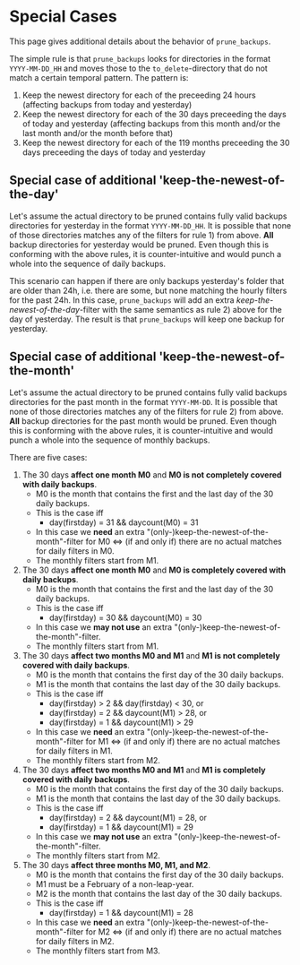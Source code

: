 # Special Cases

This page gives additional details about the behavior of `prune_backups`.

The simple rule is that `prune_backups` looks for directories in the format `YYYY-MM-DD_HH` and moves those to the `to_delete`-directory that do not match a certain temporal pattern. The pattern is:

1) Keep the newest directory for each of the preceeding 24 hours (affecting backups from today and yesterday)
2) Keep the newest directory for each of the 30 days preceeding the days of today and yesterday (affecting backups from this month and/or the last month and/or the month before that)
3) Keep the newest directory for each of the 119 months preceeding the 30 days preceeding the days of today and yesterday

## Special case of additional 'keep-the-newest-of-the-day'

Let's assume the actual directory to be pruned contains fully valid backups directories for yesterday in the format `YYYY-MM-DD_HH`. It is possible that none of those directories matches any of the filters for rule 1) from above. **All** backup directories for yesterday would be pruned. Even though this is conforming with the above rules, it is counter-intuitive and would punch a whole into the sequence of daily backups.

This scenario can happen if there are only backups yesterday's folder that are older than 24h, i.e. there are some, but none matching the hourly filters for the past 24h. In this case, `prune_backups` will add an extra *keep-the-newest-of-the-day*-filter with the same semantics as rule 2) above for the day of yesterday. The result is that `prune_backups` will keep one backup for yesterday.

## Special case of additional 'keep-the-newest-of-the-month'

Let's assume the actual directory to be pruned contains fully valid backups directories for the past month in the format `YYYY-MM-DD`. It is possible that none of those directories matches any of the filters for rule 2) from above. **All** backup directories for the past month would be pruned. Even though this is conforming with the above rules, it is counter-intuitive and would punch a whole into the sequence of monthly backups.

There are five cases:

1) The 30 days **affect one month M0** and **M0 is not completely covered with daily backups**.
    - M0 is the month that contains the first and the last day of the 30 daily backups.
    - This is the case iff
        - day(firstday) = 31 && daycount(M0) = 31
    - In this case we **need** an extra "(only-)keep-the-newest-of-the-month"-filter for M0 <=> (if and only if) there are no actual matches for daily filters in M0.
    - The monthly filters start from M1.
2) The 30 days **affect one month M0** and **M0 is completely covered with daily backups**.
    - M0 is the month that contains the first and the last day of the 30 daily backups.
    - This is the case iff
        - day(firstday) = 30 && daycount(M0) = 30
    - In this case we **may not use** an extra "(only-)keep-the-newest-of-the-month"-filter.
    - The monthly filters start from M1.
3) The 30 days **affect two months M0 and M1** and **M1 is not completely covered with daily backups**.
    - M0 is the month that contains the first day of the 30 daily backups.
    - M1 is the month that contains the last day of the 30 daily backups.
    - This is the case iff
        - day(firstday) > 2 && day(firstday) < 30, or
        - day(firstday) = 2 && daycount(M1) > 28, or
        - day(firstday) = 1 && daycount(M1) > 29
    - In this case we **need** an extra "(only-)keep-the-newest-of-the-month"-filter for M1 <=> (if and only if) there are no actual matches for daily filters in M1.
    - The monthly filters start from M2.
4) The 30 days **affect two months M0 and M1** and **M1 is completely covered with daily backups**.
    - M0 is the month that contains the first day of the 30 daily backups.
    - M1 is the month that contains the last day of the 30 daily backups.
    - This is the case iff
        - day(firstday) = 2 && daycount(M1) = 28, or
        - day(firstday) = 1 && daycount(M1) = 29
    - In this case we **may not use** an extra "(only-)keep-the-newest-of-the-month"-filter.
    - The monthly filters start from M2.
5) The 30 days **affect three months M0, M1, and M2**.
    - M0 is the month that contains the first day of the 30 daily backups.
    - M1 must be a February of a non-leap-year.
    - M2 is the month that contains the last day of the 30 daily backups.
    - This is the case iff
        - day(firstday) = 1 && daycount(M1) = 28
    - In this case we **need** an extra "(only-)keep-the-newest-of-the-month"-filter for M2 <=> (if and only if) there are no actual matches for daily filters in M2.
    - The monthly filters start from M3.
